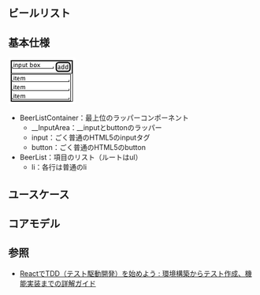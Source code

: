 ビールリスト
---

## 基本仕様
![](./images/UI.png)

+ BeerListContainer：最上位のラッパーコンポーネント
  + __InputArea：__inputとbuttonのラッパー
  + input：ごく普通のHTML5のinputタグ
  + button：ごく普通のHTML5のbutton
+ BeerList：項目のリスト（ルートはul）
  + li：各行は普通のli

## ユースケース

## コアモデル

## 参照
+ [ReactでTDD（テスト駆動開発）を始めよう : 環境構築からテスト作成、機能実装までの詳解ガイド](http://postd.cc/getting-started-with-tdd-in-react/)